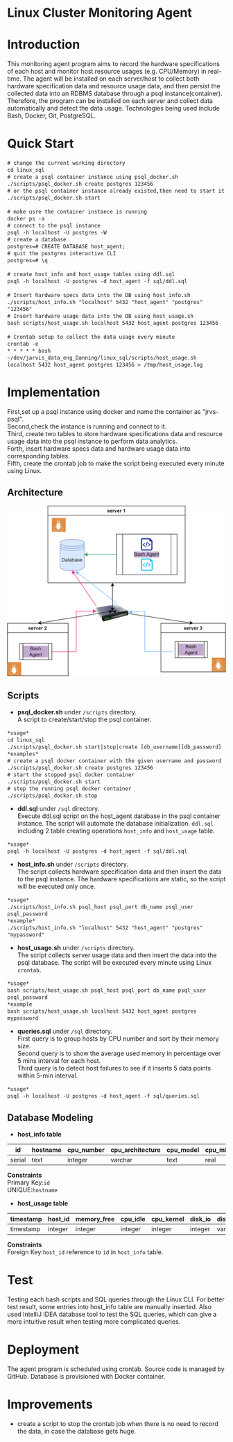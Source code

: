 # Linux Cluster Monitoring Agent
# Introduction
This monitoring agent program aims to record the hardware specifications of each host and monitor host resource usages (e.g. CPU/Memory) in real-time. The agent will be installed on each server/host to collect both hardware specification data and resource usage data, and then persist the collected data into an RDBMS database through a psql instance(container). Therefore, the program can be installed on each server and collect data automatically and detect the data usage. Technologies being used include Bash, Docker, Git, PostgreSQL.
# Quick Start
```
# change the current working directory
cd linux_sql
# create a psql container instance using psql_docker.sh
./scripts/psql_docker.sh create postgres 123456
# or the psql container instance already existed,then need to start it
./scripts/psql_docker.sh start

# make usre the container instance is running
docker ps -a
# connect to the psql instance
psql -h localhost -U postgres -W
# create a database
postgres=# CREATE DATABASE host_agent;
# quit the postgres interactive CLI
postgres=# \q

# create host_info and host_usage tables using ddl.sql
psql -h localhost -U postgres -d host_agent -f sql/ddl.sql

# Insert hardware specs data into the DB using host_info.sh
./scripts/host_info.sh "localhost" 5432 "host_agent" "postgres" "123456"
# Insert hardware usage data into the DB using host_usage.sh
bash scripts/host_usage.sh localhost 5432 host_agent postgres 123456

# Crontab setup to collect the data usage every minute
crontab -e
* * * * * bash ~/dev/jarvis_data_eng_Danning/linux_sql/scripts/host_usage.sh localhost 5432 host_agent postgres 123456 > /tmp/host_usage.log

```
# Implementation
First,set up a psql instance using docker and name the container as "jrvs-psql".<br>
Second,check the instance is running and connect to it.<br>
Third, create two tables to store hardware specifications data and resource usage data into the psql instance to perform data analytics.<br>
Forth, insert hardware specs data and hardware usage data into corresponding tables.<br>
Fifth, create the crontab job to make the script being executed every minute using Linux.<br>

## Architecture
![Architecture Diagram](./assets/Architecture.png)
## Scripts
- **psql_docker.sh** under `/scripts` directory.<br>
A script to create/start/stop the psql container.
```
*usage*
cd linux_sql
./scripts/psql_docker.sh start|stop|create [db_username][db_password]
*examples*
# create a psql docker container with the given username and password
./scripts/psql_docker.sh create postgres 123456
# start the stopped psql docker container
./scripts/psql_docker.sh start
# stop the running psql docker container
./scripts/psql_docker.sh stop

```
- **ddl.sql** under `/sql` directory.<br>
Execute ddl.sql script on the host_agent database in the psql container instance. The script will automate the database initialization.
`ddl.sql` including 2 table creating operations `host_info` and `host_usage` table.<br>
```
*usage*
psql -h localhost -U postgres -d host_agent -f sql/ddl.sql
```

- **host_info.sh** under `/scripts` directory.<br>
The script collects hardware specification data and then insert the data to the psql instance. The hardware specifications are static, so the script will be executed only once.<br>
```
*usage*
./scripts/host_info.sh psql_host psql_port db_name psql_user psql_password
*example*
./scripts/host_info.sh "localhost" 5432 "host_agent" "postgres" "mypassword"
```

- **host_usage.sh** under `/scripts` directory.<br>
The script collects server usage data and then insert the data into the psql database. The script will be executed every minute using Linux `crontab`.<br>
```
*usage*
bash scripts/host_usage.sh psql_host psql_port db_name psql_user psql_password
*example
bash scripts/host_usage.sh localhost 5432 host_agent postgres mypassword
```
- **queries.sql** under `/sql` directory.<br>
First query is to group hosts by CPU number and sort by their memory size.<br>
Second query is to show the average used memory in percentage over 5 mins interval for each host.<br>
Third query is to detect host failures to see if it inserts 5 data points within 5-min interval.<br>
```
*usage*
psql -h localhost -U postgres -d host_agent -f sql/queries.sql
```
## Database Modeling
- **host_info table**

| id      | hostname | cpu_number | cpu_architecture | cpu_model | cpu_mhz | l2_cache | total_mem | timestamp |
|---------|----------|------------|------------------|-----------|---------|----------|-----------|-----------|
| serial  | text     | integer    | varchar          | text      | real    | varchar  | integer   | timestamp |

**Constraints**<br>
Primary Key:`id`<br>
UNIQUE:`hostname`<br>

- **host_usage table**

| timestamp | host_id | memory_free | cpu_idle | cpu_kernel | disk_io | disk_available |
|-----------|---------|-------------|----------|------------|---------|----------------|
| timestamp | integer | integer     | integer  | integer    | integer | varchar        |

**Constraints**<br>
Foreign Key:`host_id` reference to `id` in `host_info` table.<br>

# Test
Testing each bash scripts and SQL queries through the Linux CLI.
For better test result, some entries into host_info table are manually inserted.
Also used IntelliJ IDEA database tool to test the SQL queries, which can give a more intuitive result when testing more complicated queries. 
# Deployment
The agent program is scheduled using crontab. Source code is managed by GitHub. Database is provisioned with Docker container.

# Improvements
- create a script to stop the crontab job when there is no need to record the data, in case the database gets huge. 







